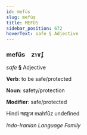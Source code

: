 ```yaml
---
id: mefüs
slug: mefüs
title: MEFÜS
sidebar_position: 672
hoverText: safe § Adjective
---
```


### mefüs&emsp;<span kind="abugida">ƶɿɤ́ʄ</span>

*safe* **§** Adjective

**Verb**: to be safe/protected

**Noun**: safety/protection

**Modifier**: safe/protected

Hindi महफ़ूज़ mahfūz undefined

*Indo-Iranian Language Family*